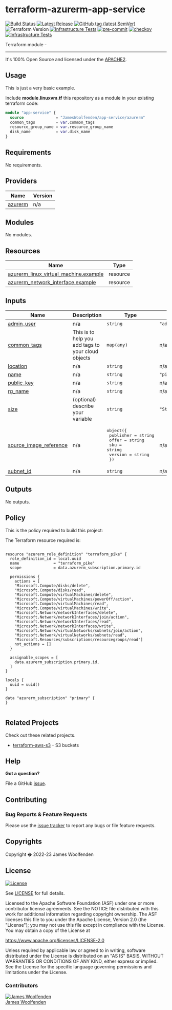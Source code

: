 # terraform-azurerm-app-service

[![Build Status](https://github.com/JamesWoolfenden/terraform-azurerm-app-service/workflows/Verify/badge.svg?branch=master)](https://github.com/JamesWoolfenden/terraform-azurerm-app-service)
[![Latest Release](https://img.shields.io/github/release/JamesWoolfenden/terraform-azurerm-app-service.svg)](https://github.com/JamesWoolfenden/terraform-azurerm-app-service/releases/latest)
[![GitHub tag (latest SemVer)](https://img.shields.io/github/tag/JamesWoolfenden/terraform-azurerm-app-service.svg?label=latest)](https://github.com/JamesWoolfenden/terraform-azurerm-app-service/releases/latest)
![Terraform Version](https://img.shields.io/badge/tf-%3E%3D0.14.0-blue.svg)
[![Infrastructure Tests](https://www.bridgecrew.cloud/badges/github/JamesWoolfenden/terraform-azurerm-app-service/cis_aws)](https://www.bridgecrew.cloud/link/badge?vcs=github&fullRepo=JamesWoolfenden%2Fterraform-azurerm-app-service&benchmark=CIS+AWS+V1.2)
[![pre-commit](https://img.shields.io/badge/pre--commit-enabled-brightgreen?logo=pre-commit&logoColor=white)](https://github.com/pre-commit/pre-commit)
[![checkov](https://img.shields.io/badge/checkov-verified-brightgreen)](https://www.checkov.io/)
[![Infrastructure Tests](https://www.bridgecrew.cloud/badges/github/jameswoolfenden/terraform-azurerm-app-service/general)](https://www.bridgecrew.cloud/link/badge?vcs=github&fullRepo=JamesWoolfenden%2Fterraform-azurerm-app-service&benchmark=INFRASTRUCTURE+SECURITY)

Terraform module -

---

It's 100% Open Source and licensed under the [APACHE2](LICENSE).

## Usage

This is just a very basic example.

Include **module.linuxvm.tf** this repository as a module in your existing terraform code:

```terraform
module "app-service" {
  source              = "JamesWoolfenden/app-service/azurerm"
  common_tags         = var.common_tags
  resource_group_name = var.resource_group_name
  disk_name           = var.disk_name
}
```

<!-- BEGINNING OF PRE-COMMIT-TERRAFORM DOCS HOOK -->
## Requirements

No requirements.

## Providers

| Name | Version |
|------|---------|
| <a name="provider_azurerm"></a> [azurerm](#provider\_azurerm) | n/a |

## Modules

No modules.

## Resources

| Name | Type |
|------|------|
| [azurerm_linux_virtual_machine.example](https://registry.terraform.io/providers/hashicorp/azurerm/latest/docs/resources/linux_virtual_machine) | resource |
| [azurerm_network_interface.example](https://registry.terraform.io/providers/hashicorp/azurerm/latest/docs/resources/network_interface) | resource |

## Inputs

| Name | Description | Type | Default | Required |
|------|-------------|------|---------|:--------:|
| <a name="input_admin_user"></a> [admin\_user](#input\_admin\_user) | n/a | `string` | `"adminuser"` | no |
| <a name="input_common_tags"></a> [common\_tags](#input\_common\_tags) | This is to help you add tags to your cloud objects | `map(any)` | n/a | yes |
| <a name="input_location"></a> [location](#input\_location) | n/a | `string` | n/a | yes |
| <a name="input_name"></a> [name](#input\_name) | n/a | `string` | `"pike"` | no |
| <a name="input_public_key"></a> [public\_key](#input\_public\_key) | n/a | `string` | n/a | yes |
| <a name="input_rg_name"></a> [rg\_name](#input\_rg\_name) | n/a | `string` | n/a | yes |
| <a name="input_size"></a> [size](#input\_size) | (optional) describe your variable | `string` | `"Standard_B1ls"` | no |
| <a name="input_source_image_reference"></a> [source\_image\_reference](#input\_source\_image\_reference) | n/a | <pre>object({<br>    publisher = string<br>    offer     = string<br>    sku       = string<br>    version   = string<br>  })</pre> | n/a | yes |
| <a name="input_subnet_id"></a> [subnet\_id](#input\_subnet\_id) | n/a | `string` | n/a | yes |

## Outputs

No outputs.
<!-- END OF PRE-COMMIT-TERRAFORM DOCS HOOK -->

## Policy

This is the policy required to build this project:

<!-- BEGINNING OF PRE-COMMIT-PIKE DOCS HOOK -->
The Terraform resource required is:

```golang

resource "azurerm_role_definition" "terraform_pike" {
  role_definition_id = local.uuid
  name               = "terraform_pike"
  scope              = data.azurerm_subscription.primary.id

  permissions {
    actions = [
    "Microsoft.Compute/disks/delete",
    "Microsoft.Compute/disks/read",
    "Microsoft.Compute/virtualMachines/delete",
    "Microsoft.Compute/virtualMachines/powerOff/action",
    "Microsoft.Compute/virtualMachines/read",
    "Microsoft.Compute/virtualMachines/write",
    "Microsoft.Network/networkInterfaces/delete",
    "Microsoft.Network/networkInterfaces/join/action",
    "Microsoft.Network/networkInterfaces/read",
    "Microsoft.Network/networkInterfaces/write",
    "Microsoft.Network/virtualNetworks/subnets/join/action",
    "Microsoft.Network/virtualNetworks/subnets/read",
    "Microsoft.Resources/subscriptions/resourcegroups/read"]
    not_actions = []
  }

  assignable_scopes = [
    data.azurerm_subscription.primary.id,
  ]
}

locals {
  uuid = uuid()
}

data "azurerm_subscription" "primary" {
}


```
<!-- END OF PRE-COMMIT-PIKE DOCS HOOK -->

## Related Projects

Check out these related projects.

- [terraform-aws-s3](https://github.com/jameswoolfenden/terraform-aws-s3) - S3 buckets

## Help

**Got a question?**

File a GitHub [issue](https://github.com/JamesWoolfenden/terraform-azurerm-app-service/issues).

## Contributing

### Bug Reports & Feature Requests

Please use the [issue tracker](https://github.com/JamesWoolfenden/terraform-azurerm-app-service/issues) to report any bugs or file feature requests.

## Copyrights

Copyright � 2022-23 James Woolfenden

## License

[![License](https://img.shields.io/badge/License-Apache%202.0-blue.svg)](https://opensource.org/licenses/Apache-2.0)

See [LICENSE](LICENSE) for full details.

Licensed to the Apache Software Foundation (ASF) under one
or more contributor license agreements. See the NOTICE file
distributed with this work for additional information
regarding copyright ownership. The ASF licenses this file
to you under the Apache License, Version 2.0 (the
"License"); you may not use this file except in compliance
with the License. You may obtain a copy of the License at

<https://www.apache.org/licenses/LICENSE-2.0>

Unless required by applicable law or agreed to in writing,
software distributed under the License is distributed on an
"AS IS" BASIS, WITHOUT WARRANTIES OR CONDITIONS OF ANY
KIND, either express or implied. See the License for the
specific language governing permissions and limitations
under the License.

### Contributors

[![James Woolfenden][jameswoolfenden_avatar]][jameswoolfenden_homepage]<br/>[James Woolfenden][jameswoolfenden_homepage]

[jameswoolfenden_homepage]: https://github.com/jameswoolfenden
[jameswoolfenden_avatar]: https://github.com/jameswoolfenden.png?size=150
